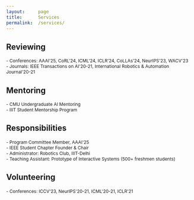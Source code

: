 ```yaml
---
layout:     page
title:      Services
permalink:  /services/
---
```


<style type="text/css">
    strong {
        color: #3498db;
        font-weight: 400;
    }
    blockquote {
        padding: 0px 23px;
    }
</style>

## Reviewing

<span style="font-size: 85%;">- Conferences: AAAI'25, CoRL'24, ICML'24, ICLR'24, CoLLAs'24, NeurIPS'23, WACV'23</span><br>
<span style="font-size: 85%;">- Journals: IEEE Transactions on AI'20-21, International Robotics & Automation Journal'20-21 </span><br>

## Mentoring

<span style="font-size: 85%;">- CMU Undergraduate AI Mentoring</span><br>
<span style="font-size: 85%;">- IIIT Student Mentorship Program</span><br>

## Responsibilities

<span style="font-size: 85%;">- Program Committee Member, AAAI'25</span><br>
<span style="font-size: 85%;">- IEEE Student Chapter Founder & Chair</span><br>
<span style="font-size: 85%;">- Administrator: Robotics Club, IIIT-Delhi</span><br>
<span style="font-size: 85%;">- Teaching Assistant: Prototype of Interactive Systems (500+ freshmen students)</span><br>

## Volunteering

<span style="font-size: 85%;">- Conferences: ICCV'23, NeurIPS'20-21, ICML'20-21, ICLR'21</span><br>
